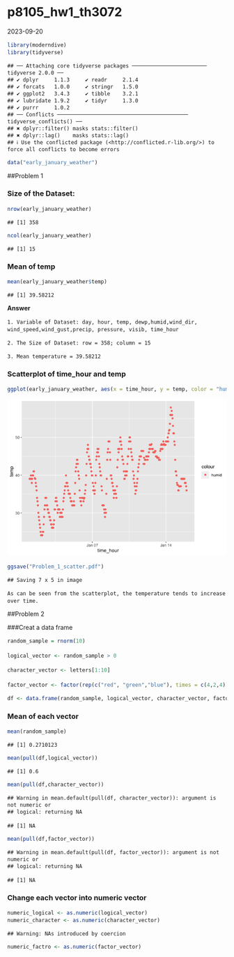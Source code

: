 p8105_hw1_th3072
================
2023-09-20

``` r
library(moderndive)
library(tidyverse)
```

    ## ── Attaching core tidyverse packages ──────────────────────── tidyverse 2.0.0 ──
    ## ✔ dplyr     1.1.3     ✔ readr     2.1.4
    ## ✔ forcats   1.0.0     ✔ stringr   1.5.0
    ## ✔ ggplot2   3.4.3     ✔ tibble    3.2.1
    ## ✔ lubridate 1.9.2     ✔ tidyr     1.3.0
    ## ✔ purrr     1.0.2     
    ## ── Conflicts ────────────────────────────────────────── tidyverse_conflicts() ──
    ## ✖ dplyr::filter() masks stats::filter()
    ## ✖ dplyr::lag()    masks stats::lag()
    ## ℹ Use the conflicted package (<http://conflicted.r-lib.org/>) to force all conflicts to become errors

``` r
data("early_january_weather")
```

\##Problem 1

### Size of the Dataset:

``` r
nrow(early_january_weather)
```

    ## [1] 358

``` r
ncol(early_january_weather)
```

    ## [1] 15

### Mean of temp

``` r
mean(early_january_weather$temp)
```

    ## [1] 39.58212

**Answer**

`1. Variable of Dataset: day, hour, temp, dewp,humid,wind_dir, wind_speed,wind_gust,precip, pressure, visib, time_hour`

`2. The Size of Dataset: row = 358; column = 15`

`3. Mean temperature = 39.58212`

### Scatterplot of time_hour and temp

``` r
ggplot(early_january_weather, aes(x = time_hour, y = temp, color = "humid" )) + geom_point()
```

![](p8105_hw1_th3072_files/figure-gfm/yx_scatter-1.png)<!-- -->

``` r
ggsave("Problem_1_scatter.pdf")
```

    ## Saving 7 x 5 in image

`As can be seen from the scatterplot, the temperature tends to increase over time.`

\##Problem 2

\###Creat a data frame

``` r
random_sample = rnorm(10)

logical_vector <- random_sample > 0

character_vector <- letters[1:10]

factor_vector <- factor(rep(c("red", "green","blue"), times = c(4,2,4)))
```

``` r
df <- data.frame(random_sample, logical_vector, character_vector, factor_vector)
```

### Mean of each vector

``` r
mean(random_sample)
```

    ## [1] 0.2710123

``` r
mean(pull(df,logical_vector))
```

    ## [1] 0.6

``` r
mean(pull(df,character_vector))
```

    ## Warning in mean.default(pull(df, character_vector)): argument is not numeric or
    ## logical: returning NA

    ## [1] NA

``` r
mean(pull(df,factor_vector))
```

    ## Warning in mean.default(pull(df, factor_vector)): argument is not numeric or
    ## logical: returning NA

    ## [1] NA

### Change each vector into numeric vector

``` r
numeric_logical <- as.numeric(logical_vector)
numeric_character <- as.numeric(character_vector)
```

    ## Warning: NAs introduced by coercion

``` r
numeric_factro <- as.numeric(factor_vector)
```
